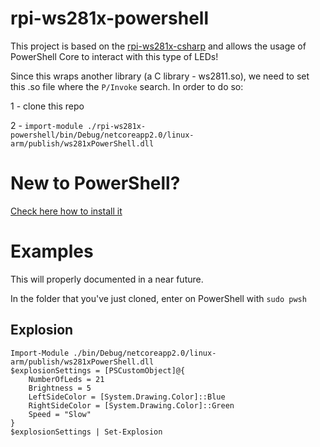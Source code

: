 # rpi-ws281x-powershell

This project is based on the [rpi-ws281x-csharp](https://github.com/rpi-ws281x/rpi-ws281x-csharp) and allows the usage of PowerShell Core to interact with this type of LEDs!

Since this wraps another library (a C library - ws2811.so), we need to set this .so file where the `P/Invoke` search. In order to do so:

1 - clone this repo

2 - `import-module ./rpi-ws281x-powershell/bin/Debug/netcoreapp2.0/linux-arm/publish/ws281xPowerShell.dll`


# New to PowerShell? 

[Check here how to install it](https://github.com/PowerShell/PowerShell/tree/master/docs/installation/linux.md#raspbian)

# Examples

This will properly documented in a near future.

In the folder that you've just cloned, enter on PowerShell with `sudo pwsh`

## Explosion
```
Import-Module ./bin/Debug/netcoreapp2.0/linux-arm/publish/ws281xPowerShell.dll
$explosionSettings = [PSCustomObject]@{
	NumberOfLeds = 21
	Brightness = 5
	LeftSideColor = [System.Drawing.Color]::Blue
	RightSideColor = [System.Drawing.Color]::Green
	Speed = "Slow"
}
$explosionSettings | Set-Explosion
```